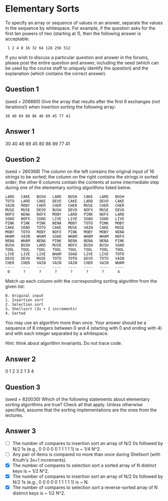Elementary Sorts
================

To specify an array or sequence of values in an answer, separate the values in
the sequence by whitespace. For example, if the question asks for the first
ten powers of two (starting at 1), then the following answer is acceptable:

     1 2 4 8 16 32 64 128 256 512

If you wish to discuss a particular question and answer in the forums, please
post the entire question and answer, including the seed (which can be used by
the course staff to uniquely identify the question) and the explanation (which
contains the correct answer).

Question 1
----------

(seed = 206880)
Give the array that results after the first 6 exchanges (not iterations!)
when insertion sorting the following array:

    30 40 69 80 86 46 89 45 77 41

Answer 1
--------

30 40 46 69 45 80 86 89 77 41

Question 2
----------

(seed = 260368)
The column on the left contains the original input of 16 strings to be sorted;
the column on the right contains the strings in sorted order; the other 6 columns contain the
contents at some intermediate step during one of the elementary sorting algorithms listed below.

    LARD   CAKE   BUSH   LARD   BUSH   CAKE   LARD   BUSH
    TOTO   LARD   CAKE   DEVO   CAKE   LARD   DEVO   CAKE
    VAIN   MOBY   CHER   CHER   CHER   MUSE   CHER   CHER
    MUSE   MUSE   DEVO   BUSH   DEVO   NOFX   MUSE   DEVO
    NOFX   NENA   NOFX   MOBY   LARD   PINK   NOFX   LARD
    SOAD   NOFX   SOAD   LIVE   LIVE   SOAD   SOAD   LIVE
    PINK   PINK   PINK   NENA   MOBY   TOTO   PINK   MOBY
    CAKE   SOAD   TOTO   CAKE   MUSE   VAIN   CAKE   MUSE
    MOBY   TOTO   MOBY   NOFX   PINK   MOBY   MOBY   NENA
    WHAM   VAIN   WHAM   SOAD   WHAM   WHAM   WHAM   NOFX
    NENA   WHAM   NENA   PINK   NENA   NENA   NENA   PINK
    BUSH   BUSH   LARD   MUSE   NOFX   BUSH   BUSH   SOAD
    TOOL   TOOL   TOOL   TOOL   TOOL   TOOL   TOOL   TOOL
    LIVE   LIVE   LIVE   WHAM   SOAD   LIVE   LIVE   TOTO
    DEVO   DEVO   MUSE   TOTO   TOTO   DEVO   TOTO   VAIN
    CHER   CHER   VAIN   VAIN   VAIN   CHER   VAIN   WHAM
    ----   ----   ----   ----   ----   ----   ----   ----
     0      ?      ?      ?      ?      ?      ?      4  


Match up each column with the corresponding sorting algorithm from the given list:

    0. Original input
    1. Insertion sort
    2. Selection sort
    3. Shellsort (3x + 1 increments)
    4. Sorted

You may use an algorithm more than once. Your answer should be a sequence of 8 integers between
0 and 4 (starting with 0 and ending with 4) and with each integer separated by a whitespace.

Hint: think about algorithm invariants. Do not trace code.

Answer 2
--------

0 1 2 3 2 1 3 4

Question 3
----------

(seed = 820030)
Which of the following statements about elementary sorting algorithms are true? Check all that apply. Unless otherwise specified, assume that the sorting implementations are the ones from the lectures.

Answer 3
--------


- [ ] The number of compares to insertion sort an array of N/2 0s followed by N/2 1s (e.g., 0 0 0 0 0 1 1 1 1 1) is ~ 1/4 N^2.
- [ ] Any pair of items is compared no more than once during Shellsort (with Knuth's 3x+1 increments).
- [x] The number of compares to selection sort a sorted array of N distinct keys is ~ 1/2 N^2.
- [x] The number of compares to insertion sort an array of N/2 0s followed by N/2 1s (e.g., 0 0 0 0 0 1 1 1 1 1) is ~ N.
- [x] The number of compares to selection sort a reverse-sorted array of N distinct keys is ~ 1/2 N^2.
